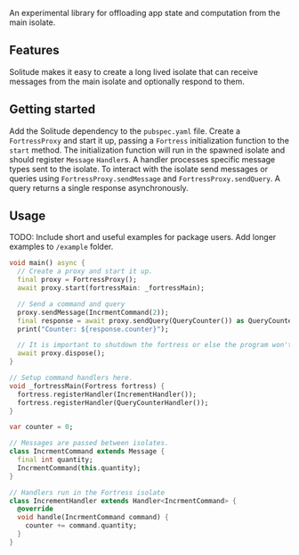 An experimental library for offloading app state and computation from the main isolate.

## Features

Solitude makes it easy to create a long lived isolate that can receive messages from the main isolate and optionally respond to them.

## Getting started

Add the Solitude dependency to the `pubspec.yaml` file.  Create a `FortressProxy` and start it up, passing a `Fortress` initialization function to the `start` method.  The initialization function will run in the spawned isolate and should register `Message` `Handler`s.  A handler processes specific message types sent to the isolate.  To interact with the isolate send messages or queries using `FortressProxy.sendMessage` and `FortressProxy.sendQuery`.  A query returns a single response asynchronously.

## Usage

TODO: Include short and useful examples for package users. Add longer examples
to `/example` folder. 

```dart
void main() async {
  // Create a proxy and start it up.
  final proxy = FortressProxy();
  await proxy.start(fortressMain: _fortressMain);

  // Send a command and query
  proxy.sendMessage(IncrmentCommand(2));
  final response = await proxy.sendQuery(QueryCounter()) as QueryCounterResponse;
  print("Counter: ${response.counter}");

  // It is important to shutdown the fortress or else the program won't terminate properly.
  await proxy.dispose();
}

// Setup command handlers here.
void _fortressMain(Fortress fortress) {
  fortress.registerHandler(IncrementHandler());
  fortress.registerHandler(QueryCounterHandler());
}

var counter = 0;

// Messages are passed between isolates.
class IncrmentCommand extends Message {
  final int quantity;
  IncrmentCommand(this.quantity);
}

// Handlers run in the Fortress isolate
class IncrementHandler extends Handler<IncrmentCommand> {
  @override
  void handle(IncrmentCommand command) {
    counter += command.quantity;
  }
}

```

